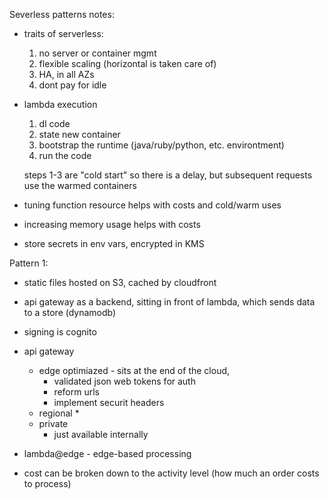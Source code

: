 Severless patterns notes:
* traits of serverless:
    1. no server or container mgmt
    2. flexible scaling (horizontal is taken care of)
    3. HA, in all AZs
    4. dont pay for idle

* lambda execution
    1. dl code
    2. state new container
    3. bootstrap the runtime (java/ruby/python, etc. environtment)
    4. run the code

    steps 1-3 are "cold start" so there is a delay, but subsequent requests use the warmed containers

* tuning function resource helps with costs and cold/warm uses
* increasing memory usage helps with costs
* store secrets in env vars, encrypted in KMS

Pattern 1:
* static files hosted on S3, cached by cloudfront
* api gateway as a backend, sitting in front of lambda, which sends data to a store (dynamodb)
* signing is cognito

* api gateway
    * edge optimiazed - sits at the end of the cloud,
        * validated json web tokens for auth
        * reform urls
        * implement securit headers
    * regional
        *
    * private
        * just available internally

* lambda@edge - edge-based processing
* cost can be broken down to the activity level (how much an order costs to process)

